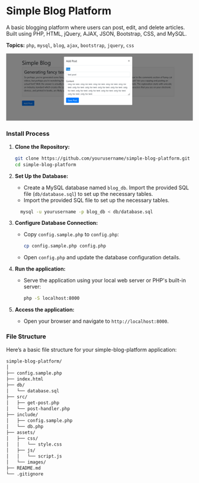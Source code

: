 # Simple Blog Platform
A basic blogging platform where users can post, edit, and delete articles. Built using PHP, HTML, jQuery, AJAX, JSON, Bootstrap, CSS, and MySQL.

**Topics:** `php`, `mysql`, `blog`, `ajax`, `bootstrap`, `jquery`, `css`

![simple-weather-app](./assets/images/simple-blog-platform.png)

### Install Process

1. **Clone the Repository:**
   ```sh
   git clone https://github.com/yourusername/simple-blog-platform.git
   cd simple-blog-platform
   ```

2. **Set Up the Database:**
    - Create a MySQL database named `blog_db`.
      Import the provided SQL file (`db/database.sql`) to set up the necessary tables.
    - Import the provided SQL file to set up the necessary tables.
    ```sh
      mysql -u yourusername -p blog_db < db/database.sql
    ```

3. **Configure Database Connection:**
    - Copy `config.sample.php` to `config.php`:
      ```sh
      cp config.sample.php config.php
      ```
    - Open `config.php` and update the database configuration details.

4. **Run the application:**
    - Serve the application using your local web server or PHP's built-in server:
      ```sh
      php -S localhost:8000
      ```

5. **Access the application:**
    - Open your browser and navigate to `http://localhost:8000`.


### File Structure

Here’s a basic file structure for your simple-blog-platform application:

```
simple-blog-platform/
│
├── config.sample.php
├── index.html
├── db/
│   └── database.sql
├── src/
│   ├── get-post.php
│   └── post-handler.php
├── include/
│   ├── config.sample.php
│   └── db.php
├── assets/
│   ├── css/
│   │   └── style.css
│   ├── js/
│   │   └── script.js
│   └── images/
├── README.md
└── .gitignore
